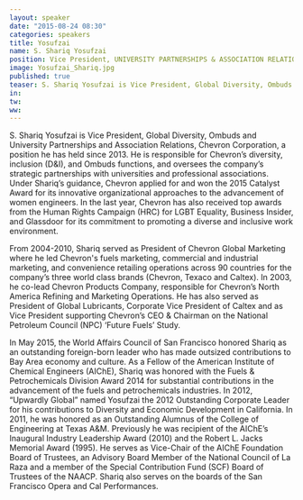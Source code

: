 ```yaml
---
layout: speaker
date: "2015-08-24 08:30"
categories: speakers
title: Yosufzai
name: S. Shariq Yosufzai
position: Vice President, UNIVERSITY PARTNERSHIPS & ASSOCIATION RELATIONS (UPAR) CHEVRON CORPORATION
image: Yosufzai_Shariq.jpg
published: true
teaser: S. Shariq Yosufzai is Vice President, Global Diversity, Ombuds and University Partnerships and Association Relations, Chevron Corporation, a position he has held since 2013. 
in:
tw:
ww: 
---
```

S. Shariq Yosufzai is Vice President, Global Diversity, Ombuds and University Partnerships and Association Relations, Chevron Corporation, a position he has held since 2013. He is responsible for Chevron’s diversity, inclusion (D&I), and Ombuds functions, and oversees the company’s strategic partnerships with universities and professional associations. Under Shariq’s guidance, Chevron applied for and won the 2015 Catalyst Award for its innovative organizational approaches to the advancement of women engineers. In the last year, Chevron has also received top awards from the Human Rights Campaign (HRC) for LGBT Equality, Business Insider, and Glassdoor for its commitment to promoting a diverse and inclusive work environment.

From 2004-2010, Shariq served as President of Chevron Global Marketing where he led Chevron's fuels marketing,
commercial and industrial marketing, and convenience retailing operations across 90 countries for the company’s three
world class brands (Chevron, Texaco and Caltex). In 2003, he co-lead Chevron Products Company, responsible for
Chevron’s North America Refining and Marketing Operations. He has also served as President of Global Lubricants,
Corporate Vice President of Caltex and as Vice President supporting Chevron’s CEO & Chairman on the National
Petroleum Council (NPC) ‘Future Fuels’ Study.

In May 2015, the World Affairs Council of San Francisco honored Shariq as an outstanding foreign-born leader who
has made outsized contributions to Bay Area economy and culture. As a Fellow of the American Institute of Chemical
Engineers (AIChE), Shariq was honored with the Fuels & Petrochemicals Division Award 2014 for substantial
contributions in the advancement of the fuels and petrochemicals industries. In 2012, “Upwardly Global” named
Yosufzai the 2012 Outstanding Corporate Leader for his contributions to Diversity and Economic Development in
California. In 2011, he was honored as an Outstanding Alumnus of the College of Engineering at Texas A&M.
Previously he was recipient of the AIChE’s Inaugural Industry Leadership Award (2010) and the Robert L. Jacks
Memorial Award (1995). He serves as Vice-Chair of the AIChE Foundation Board of Trustees, an Advisory Board
Member of the National Council of La Raza and a member of the Special Contribution Fund (SCF) Board of Trustees
of the NAACP. Shariq also serves on the boards of the San Francisco Opera and Cal Performances.